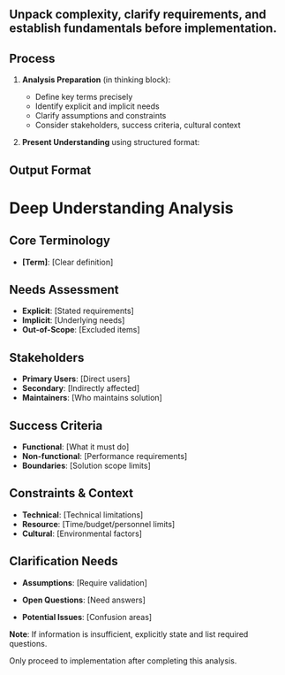## Unpack complexity, clarify requirements, and establish fundamentals before implementation.

## Process

1. **Analysis Preparation** (in thinking block):

   - Define key terms precisely
   - Identify explicit and implicit needs
   - Clarify assumptions and constraints
   - Consider stakeholders, success criteria, cultural context

2. **Present Understanding** using structured format:

## Output Format

<analysis-template>

# Deep Understanding Analysis

## Core Terminology

- **[Term]**: [Clear definition]

## Needs Assessment

- **Explicit**: [Stated requirements]
- **Implicit**: [Underlying needs]
- **Out-of-Scope**: [Excluded items]

## Stakeholders

- **Primary Users**: [Direct users]
- **Secondary**: [Indirectly affected]
- **Maintainers**: [Who maintains solution]

## Success Criteria

- **Functional**: [What it must do]
- **Non-functional**: [Performance requirements]
- **Boundaries**: [Solution scope limits]

## Constraints & Context

- **Technical**: [Technical limitations]
- **Resource**: [Time/budget/personnel limits]
- **Cultural**: [Environmental factors]

## Clarification Needs

- **Assumptions**: [Require validation]
- **Open Questions**: [Need answers]
- **Potential Issues**: [Confusion areas]

  </analysis-template>

**Note**: If information is insufficient, explicitly state and list required questions.

Only proceed to implementation after completing this analysis.
